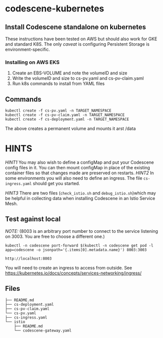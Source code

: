 # codescene-kubernetes
## Install Codescene standalone on kubernetes
These instructions have been tested on AWS but should also work for GKE and standard K8S. The only *caveat* is configuring Persistent Storage is environment-specific.
### Installing on AWS EKS 
1. Create an EBS-VOLUME and note the volumeID and size
2. Write the volumeID and size to cs-pv.yaml and cs-pv-claim.yaml
3. Run k8s commands to install from YAML files

## Commands
```
kubectl create -f cs-pv.yaml -n TARGET_NAMESPACE
kubectl create -f cs-pv-claim.yaml -n TARGET_NAMESPACE
kubectl create -f cs-deployment.yaml -n TARGET_NAMESPACE
```
The above creates a permanent volume and mounts it arst /data

# HINTS
*HINT1* You may also wish to define a configMap and put your Codescene config files in it. You can then mount configMap in place of the existing container files so that changes made are preserved on restarts.
*HINT2* In some environments you will also need to define an ingress. The file `cs-ingress.yaml` should get you started.

*HINT3* There are two files (`check_istio.sh` and `debug_istio.sh`)which may be helpful in collecting data when installing Codescene in an Istio Service Mesh.
## Test against local 
*NOTE:* (8003 is an arbitrary port number to connect to the service listening on 3003. You are free to choose a different one.) 
```
kubectl -n codescene port-forward $(kubectl -n codescene get pod -l app=codescene -o jsonpath='{.items[0].metadata.name}') 8003:3003
```
```
http://localhost:8003
```
You will need to create an ingress to access from outside. See https://kubernetes.io/docs/concepts/services-networking/ingress/

## Files
```
├── README.md
├── cs-deployment.yaml
├── cs-pv-claim.yaml
└── cs-pv.yaml
├── cs-ingress.yaml
└── istio
    ├── README.md
    └── codescene-gateway.yaml
```
